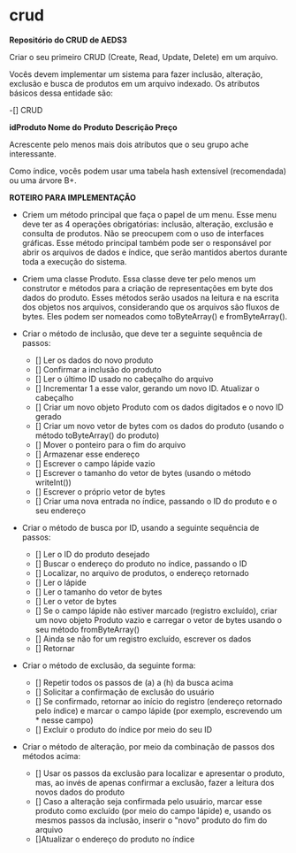 # crud
**Repositório do CRUD  de AEDS3**

Criar o seu primeiro CRUD (Create, Read, Update, Delete) em um arquivo.

Vocês devem implementar um sistema  para fazer inclusão, alteração, exclusão e busca de produtos em um arquivo indexado. Os atributos básicos dessa entidade são:

-[] CRUD

**idProduto
Nome do Produto
Descrição
Preço**

Acrescente pelo menos mais dois atributos que o seu grupo ache interessante. 

Como índice, vocês podem usar uma tabela hash extensível (recomendada) ou uma árvore B+.

**ROTEIRO PARA IMPLEMENTAÇÃO**
- Criem um método principal que faça o papel de um menu. Esse menu deve ter as 4 operações obrigatórias: inclusão, alteração, exclusão e consulta de produtos. Não se preocupem com o uso de interfaces gráficas. Esse método principal também pode ser o responsável por abrir os arquivos de dados e índice, que serão mantidos abertos durante toda a execução do sistema.

- Criem uma classe Produto. Essa classe deve ter pelo menos um construtor e métodos para a criação de representações em byte dos dados do produto. Esses métodos serão usados na leitura e na escrita dos objetos nos arquivos, considerando que os arquivos são fluxos de bytes. Eles podem ser nomeados como toByteArray() e fromByteArray().

- Criar o método de inclusão, que deve ter a seguinte sequência de passos:
  - [] Ler os dados do novo produto
  - [] Confirmar a inclusão do produto
  - [] Ler o último ID usado no cabeçalho do arquivo
  - [] Incrementar 1 a esse valor, gerando um novo ID. Atualizar o cabeçalho
  - [] Criar um novo objeto Produto com os dados digitados e o novo ID gerado
  - [] Criar um novo vetor de bytes com os dados do produto (usando o método toByteArray() do produto)
  - [] Mover o ponteiro para o fim do arquivo
  - [] Armazenar esse endereço 
  - [] Escrever o campo lápide vazio
  - [] Escrever o tamanho do vetor de bytes (usando o método writeInt())
  - [] Escrever o próprio vetor de bytes
  - [] Criar uma nova entrada no índice, passando o ID do produto e o seu endereço

- Criar o método de busca por ID, usando a seguinte sequência de passos:
  - [] Ler o ID do produto desejado
  - [] Buscar o endereço do produto no índice, passando o ID
  - [] Localizar, no arquivo de produtos, o endereço retornado
  - [] Ler o lápide
  - [] Ler o tamanho do vetor de bytes
  - [] Ler o vetor de bytes
  - [] Se o campo lápide não estiver marcado (registro excluído), criar um novo objeto Produto vazio e carregar o vetor de bytes usando   o   seu método fromByteArray()
  - [] Ainda se não for um registro excluído, escrever os dados
  - [] Retornar

- Criar o método de exclusão, da seguinte forma:
  - [] Repetir todos os passos de (a) a (h) da busca acima
  - [] Solicitar a confirmação de exclusão do usuário
  - [] Se confirmado, retornar ao início do registro (endereço retornado pelo índice) e marcar o campo lápide (por exemplo, escrevendo um   * nesse campo)
  - [] Excluir o produto do índice por meio do seu ID

- Criar o método de alteração, por meio da combinação de passos dos métodos acima:
  - [] Usar os passos da exclusão para localizar e apresentar o produto, mas, ao invés de apenas confirmar a exclusão, fazer a leitura dos   novos dados do produto
  - [] Caso a alteração seja confirmada pelo usuário, marcar esse produto como excluído (por meio do campo lápide) e, usando os mesmos passos da inclusão, inserir o "novo" produto do fim do arquivo
  - []Atualizar o endereço do produto no índice







